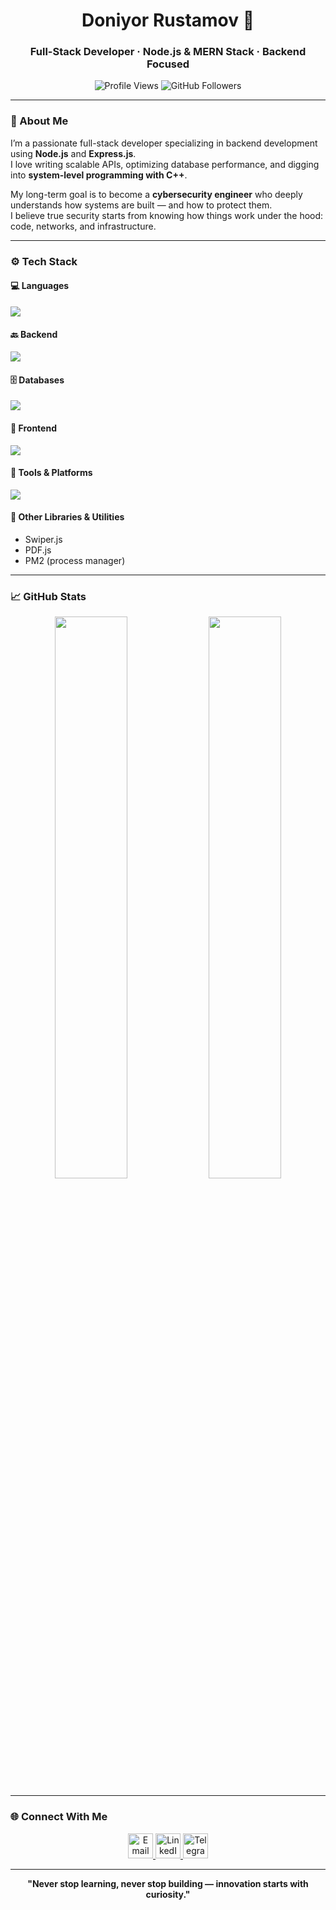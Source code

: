 <h1 align="center">Doniyor Rustamov 👋</h1>  
<h3 align="center">Full-Stack Developer · Node.js & MERN Stack · Backend Focused</h3>

<p align="center">
  <img src="https://komarev.com/ghpvc/?username=Doniyor6444&color=2f81f7&style=flat-square" alt="Profile Views" />  
  <img src="https://img.shields.io/github/followers/Doniyor6444?label=Followers&style=flat-square&color=2f81f7" alt="GitHub Followers" />
</p>

---

### 🧠 About Me  
I’m a passionate full-stack developer specializing in backend development using **Node.js** and **Express.js**.  
I love writing scalable APIs, optimizing database performance, and digging into **system-level programming with C++**.  

My long-term goal is to become a **cybersecurity engineer** who deeply understands how systems are built — and how to protect them.  
I believe true security starts from knowing how things work under the hood: code, networks, and infrastructure.  

---

### ⚙️ Tech Stack

#### 💻 Languages
<p align="left">
  <img src="https://skillicons.dev/icons?i=js,ts,cpp,php" />
</p>

#### 🔙 Backend
<p align="left">
  <img src="https://skillicons.dev/icons?i=nodejs,express" />
</p>

#### 🗄️ Databases
<p align="left">
  <img src="https://skillicons.dev/icons?i=mongodb,postgresql,mysql,sqlite" />
</p>

#### 🎨 Frontend
<p align="left">
  <img src="https://skillicons.dev/icons?i=html,css,bootstrap,tailwind" />
</p>

#### 🧰 Tools & Platforms
<p align="left">
  <img src="https://skillicons.dev/icons?i=git,github,postman,nginx,linux,notion" />
</p>

#### 🧪 Other Libraries & Utilities
- Swiper.js  
- PDF.js  
- PM2 (process manager)  

---

### 📈 GitHub Stats
<p align="center">
  <img src="https://github-readme-stats.vercel.app/api?username=Doniyor6444&show_icons=true&theme=github_dark&hide_border=true&title_color=2f81f7&icon_color=2f81f7" width="48%" />
  <img src="https://github-readme-stats.vercel.app/api/top-langs/?username=Doniyor6444&layout=compact&theme=github_dark&hide_border=true&title_color=2f81f7" width="48%" />
</p>

---

### 🌐 Connect With Me
<p align="center">
  <a href="mailto:ddeveloper7771@gmail.com">
    <img src="https://skillicons.dev/icons?i=gmail" alt="Email" height="40"/>
  </a>
  <a href="https://www.linkedin.com/in/doniyorrustamov/">
    <img src="https://skillicons.dev/icons?i=linkedin" alt="LinkedIn" height="40"/>
  </a>
  <a href="https://t.me/doni_ac">
    <img src="https://skillicons.dev/icons?i=telegram" alt="Telegram" height="40"/>
  </a>
</p>

---

<p align="center"><strong>"Never stop learning, never stop building — innovation starts with curiosity."</strong></p>
